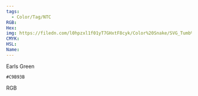 ```yaml
---
tags:
  - Color/Tag/NTC
RGB:
Hex:
img: https://filedn.com/l0hpzxl1f01yT7GHxtF8cyk/Color%20Snake/SVG_Tumb%20Mass%20No%20Name/C9B93B.svg
CMYK:
HSL:
Name:
---
```

Earls Green
```palette
#C9B93B
```
RGB

